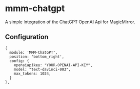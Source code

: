 # mmm-chatgpt
A simple Integration of the ChatGPT OpenAI Api for MagicMirror.

## Configuration
```
{
  module: 'MMM-ChatGPT',
  position: 'bottom_right',
  config: {
    openaiapikey: "YOUR-OPENAI-API-KEY",
    model: "text-davinci-003",
    max_tokens: 1024,
  }
},
```
